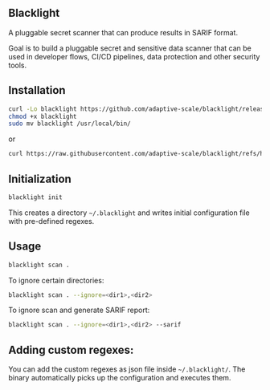 ## Blacklight

A pluggable secret scanner that can produce results in SARIF format.

Goal is to build a pluggable secret and sensitive data scanner that can be used in developer flows, CI/CD pipelines, data protection and other security tools.

## Installation

```bash
curl -Lo blacklight https://github.com/adaptive-scale/blacklight/releases/download/v0.1.1/blacklight_$(uname -s | tr '[:upper:]' '[:lower:]')_$(arch)
chmod +x blacklight
sudo mv blacklight /usr/local/bin/
```

or 

```bash
curl https://raw.githubusercontent.com/adaptive-scale/blacklight/refs/heads/master/install.sh | sudo bash
```


## Initialization
```bash
blacklight init
```

This creates a directory `~/.blacklight` and writes initial configuration file with pre-defined regexes.

## Usage

```bash
blacklight scan .
```

To ignore certain directories:
```bash
blacklight scan . --ignore=<dir1>,<dir2>
```

To ignore scan and generate SARIF report:
```bash
blacklight scan . --ignore=<dir1>,<dir2> --sarif
```

## Adding custom regexes:
You can add the custom regexes as json file inside `~/.blacklight/`. The binary automatically picks up the configuration and executes them.